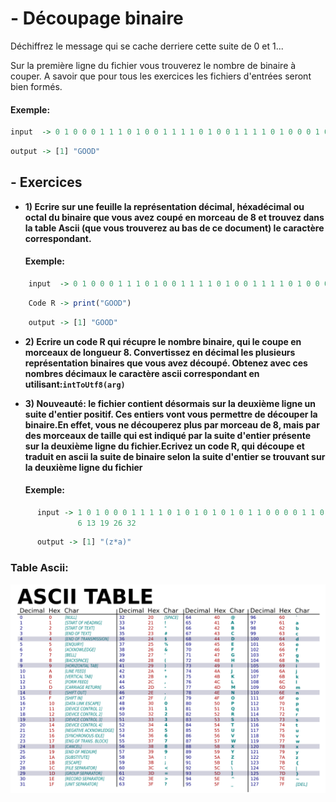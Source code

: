 # - Découpage binaire

  Déchiffrez le message qui se cache derriere cette suite de 0 et 1...
  
  Sur la première ligne du fichier vous trouverez le nombre de binaire à couper.
  A savoir que pour tous les exercices les fichiers d'entrées seront bien formés.
####  Exemple:
```R
input  -> 0 1 0 0 0 1 1 1 0 1 0 0 1 1 1 1 0 1 0 0 1 1 1 1 0 1 0 0 0 1 0 0
```
```R
output -> [1] "GOOD"
```

  
## - Exercices
  
+ **1) Ecrire sur une feuille la représentation décimal, héxadécimal ou octal du binaire que vous avez coupé en morceau de 8 et trouvez dans la table Ascii (que vous trouverez au bas de ce document) le caractère correspondant.**
  
  ####  Exemple:

```R
    input  -> 0 1 0 0 0 1 1 1 0 1 0 0 1 1 1 1 0 1 0 0 1 1 1 1 0 1 0 0 0 1 0 0
```
```R
    Code R -> print("GOOD")
```
```R
    output -> [1] "GOOD"
```

+ **2) Ecrire un code R qui récupre le nombre binaire, qui le coupe en morceaux de longueur 8. Convertissez en décimal les plusieurs représentation binaires que vous avez découpé. Obtenez avec ces nombres décimaux le caractère ascii correspondant en utilisant:```intToUtf8(arg)```**

+ **3) Nouveauté: le fichier contient désormais sur la deuxième ligne un suite d'entier positif. Ces entiers vont vous permettre de découper la binaire.En effet, vous ne découperez plus par morceau de 8, mais par des morceaux de taille qui est indiqué par la suite d'entier présente sur la deuxième ligne du fichier.Ecrivez un code R, qui découpe et traduit en ascii la suite de binaire selon la suite d'entier se trouvant sur la deuxième ligne du fichier**
  #### Exemple:

```R
      input -> 1 0 1 0 0 0 1 1 1 1 0 1 0 1 0 1 0 1 0 1 1 0 0 0 0 1 1 0 1 0 0 1
               6 13 19 26 32
```
```R
      output -> [1] "(z*a)"
```


### Table Ascii:
 
![Alt text](/ressources/table_ascii.png)
